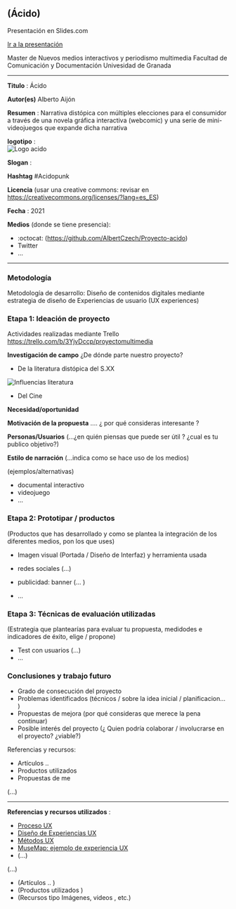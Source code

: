 
## (Ácido)  

Presentación en Slides.com

[Ir a la presentación](https://slides.com/albertoaijon/deck)

Master de Nuevos medios interactivos y periodismo multimedia
Facultad de Comunicación y Documentación
Univesidad de Granada  

----

**Titulo** : Ácido

**Autor(es)** Alberto Aijón

**Resumen** : Narrativa distópica con múltiples elecciones para el consumidor a través de una novela gráfica interactiva (webcomic) y una serie de mini-videojuegos que expande dicha narrativa

**logotipo** :  
![Logo acido](https://user-images.githubusercontent.com/82902371/115732922-b4417300-a388-11eb-8afd-8a69d70ab0fd.jpg)


**Slogan** :

**Hashtag**  #Acidopunk

**Licencia**    (usar una creative commons: revisar en https://creativecommons.org/licenses/?lang=es_ES) 

**Fecha** : 2021

**Medios** (donde se tiene presencia): 


*  :octocat: (https://github.com/AlbertCzech/Proyecto-acido) 
* Twitter 
* ... 



--- 

### Metodología

Metodología de desarrollo: Diseño de contenidos digitales mediante estrategia de diseño de Experiencias de usuario (UX experiences) 

### Etapa 1: Ideación de proyecto 

Actividades realizadas mediante Trello https://trello.com/b/3YjvDccp/proyectomultimedia

**Investigación de campo**   ¿De dónde parte nuestro proyecto? 

* De la literatura distópica del S.XX 

![Influencias literatura](https://user-images.githubusercontent.com/82902371/115740268-f077d200-a38e-11eb-98bc-c7563b68e074.png)

* Del Cine

 


**Necesidad/oportunidad** 

**Motivación de la propuesta** .... ¿ por qué consideras interesante ? 

**Personas/Usuarios**  (...¿en quién piensas que puede ser útil ? ¿cual es tu publico objetivo?) 

**Estilo de narración**  (...indica como se hace uso de los medios)  

(ejemplos/alternativas) 
* documental interactivo 
* videojuego 
* ... 



### Etapa 2: Prototipar / productos 

(Productos que has desarrollado y como se plantea la integración de los diferentes medios, pon los que uses) 

* Imagen visual (Portada / Diseño de Interfaz) y herramienta usada 

* redes sociales (...) 

* publicidad: banner (... ) 

* ...

### Etapa 3: Técnicas de evaluación utilizadas

(Estrategia que plantearías para evaluar tu propuesta, medidodes e indicadores de éxito, elige / propone) 

* Test con usuarios (...) 
* ... 





### Conclusiones y trabajo futuro


* Grado de consecución del proyecto 
* Problemas identificados  (técnicos / sobre la idea inicial / planificacion… ) 
* Propuestas de mejora (por qué consideras que merece la pena continuar)
* Posible interés del proyecto (¿ Quien podría  colaborar / involucrarse en el proyecto? ¿viable?)


Referencias y recursos: 

* Artículos ..  
* Productos utilizados  
* Propuestas de me

(...)






----

**Referencias y recursos utilizados** :

* [Proceso UX](https://uxmastery.com/resources/process/)
* [Diseño de Experiencias UX](http://www.nosolousabilidad.com/articulos/uxd.htm) 
* [Métodos UX](https://mgea.github.io/UX-DIU-Checklist/index.html) 
* [MuseMap: ejemplo de experiencia UX](https://blog.prototypr.io/musemap-street-art-app-ux-case-study-9bec6a99823b) 
* (...) 

(...)
* (Artículos ..  )
* (Productos utilizados ) 
* (Recursos tipo Imágenes, videos , etc.) 












